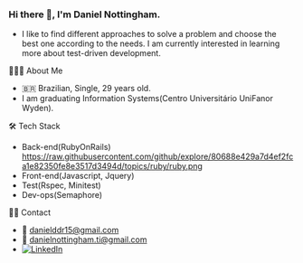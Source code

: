 ### Hi there 👋, I'm Daniel Nottingham.

- I like to find different approaches to solve a problem and choose the best one according to the needs. I am currently interested in learning more about test-driven development.

👨🏻‍💻 About Me
- :brazil: Brazilian, Single, 29 years old.
- I am graduating Information Systems(Centro Universitário UniFanor Wyden).

:hammer_and_wrench: Tech Stack
- Back-end(RubyOnRails) https://raw.githubusercontent.com/github/explore/80688e429a7d4ef2fca1e82350fe8e3517d3494d/topics/ruby/ruby.png
- Front-end(Javascript, Jquery)
- Test(Rspec, Minitest)
- Dev-ops(Semaphore)

🤝🏻 Contact
- :e-mail: danielddr15@gmail.com
- :e-mail: danielnottingham.ti@gmail.com
- <a href="https://www.linkedin.com/in/daniel-nottingham-433713177" target="_blank"><img src="https://img.shields.io/badge/LinkedIn-%230077B5.svg?&style=flat-square&logo=linkedin&logoColor=white" alt="LinkedIn"></a>


<!--
**danielnottingham/danielnottingham** is a ✨ _special_ ✨ repository because its `README.md` (this file) appears on your GitHub profile.

Here are some ideas to get you started:

- 🔭 I’m currently working on ...
- 🌱 I’m currently learning ...
- 👯 I’m looking to collaborate on ...
- 🤔 I’m looking for help with ...
- 💬 Ask me about ...
- 📫 How to reach me: ...
- 😄 Pronouns: ...
- ⚡ Fun fact: ...
-->
